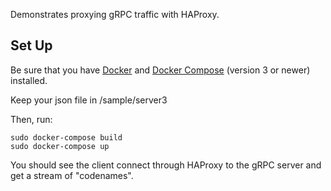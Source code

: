 Demonstrates proxying gRPC traffic with HAProxy.

## Set Up

Be sure that you have [Docker](https://docs.docker.com/v17.12/install/) and [Docker Compose](https://docs.docker.com/compose/install/) (version 3 or newer) installed. 

Keep your json file in /sample/server3

Then, run:

```
sudo docker-compose build
sudo docker-compose up
```

You should see the client connect through HAProxy to the gRPC server and get a stream of "codenames".